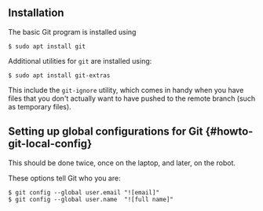 ## Installation

The basic Git program is installed using

    $ sudo apt install git

Additional utilities for `git` are installed using:

    $ sudo apt install git-extras

This include the `git-ignore` utility, which comes in handy when you have files that you don't actually want to have pushed to the remote branch (such as temporary files).


## Setting up global configurations for Git  {#howto-git-local-config}

This should be done twice, once on the laptop, and later, on the robot.

These options tell Git who you are:

    $ git config --global user.email "![email]"
    $ git config --global user.name  "![full name]"
